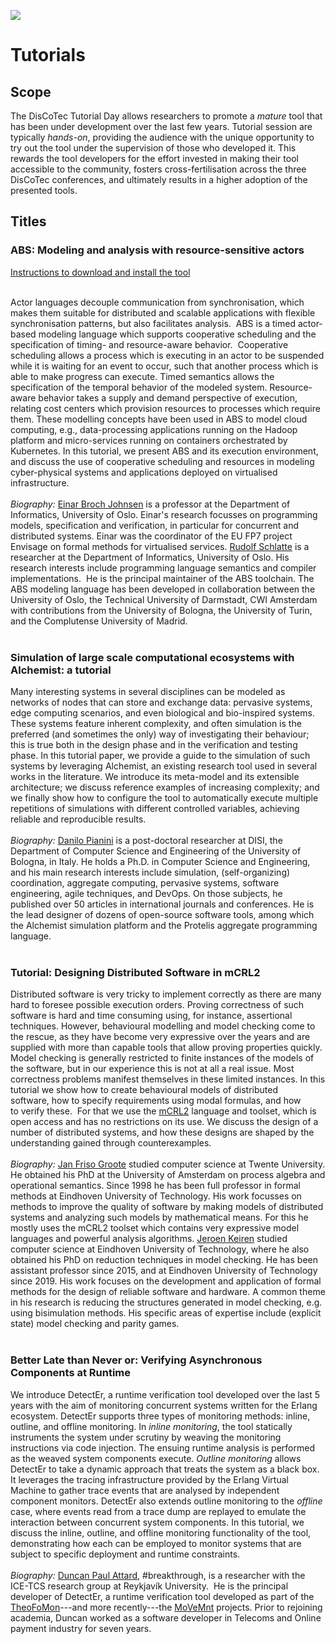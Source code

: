 [![](https://www.discotec.org/2021/discotec2021-banner.jpeg)](https://www.discotec.org/2021/)

# Tutorials

## Scope

The DisCoTec Tutorial Day allows researchers to promote a *mature* tool that has been under development over the last few years. 
Tutorial session are typically *hands-on*, providing the audience with the unique opportunity to try out the tool under the supervision of those who developed it. This rewards the tool developers for the effort invested in making their tool accessible to the community, fosters cross-fertilisation across the three DisCoTec conferences, and ultimately results in a higher adoption of the presented tools.


## Titles

### ABS: Modeling and analysis with resource-sensitive actors

[Instructions to download and install the tool](https://abs-models.org/getting_started/
)
<br/><br/>
<!-- Tutorial slides [(all)]() and video presentations [(part xxx)]() -->
<!-- <br/><br/> -->
<!-- [Companion tutorial paper]() and [Promo](https://www.youtube.com/watch?v=SC22behYJN0&list=PLG8JZxiRlWS6Wnkkt-ZXXs7yNBtSsUsgP&index=1) -->
<!-- <br/><br/> -->

Actor languages decouple communication from synchronisation, which makes them suitable for distributed and scalable applications with flexible synchronisation patterns, but also facilitates analysis.  
ABS is a timed actor-based modeling language which supports cooperative scheduling and the specification of timing- and resource-aware behavior.  
Cooperative scheduling allows a process which is executing in an actor to be suspended while it is waiting for an event to occur, such that another process which is able to make progress can execute. 
Timed semantics allows the specification of the temporal behavior of the modeled system. 
Resource-aware behavior takes a supply and demand perspective of execution, relating cost centers which provision resources to processes which require them. These modelling concepts have been used in ABS to model cloud computing, e.g., data-processing applications running on the Hadoop platform and micro-services running on containers orchestrated by Kubernetes. 
In this tutorial, we present ABS and its execution environment, and discuss the use of cooperative scheduling and resources in modeling cyber-physical systems and applications deployed on virtualised infrastructure.
<br/><br/>
*Biography:* 
[Einar Broch Johnsen](mailto:einarj@ifi.uio.no) is a professor at the Department of Informatics, University of Oslo. Einar's research focusses on programming models, specification and verification, in particular for concurrent and distributed systems. 
Einar was the coordinator of the EU FP7 project Envisage on formal methods for virtualised services.
[Rudolf Schlatte](mailto:rudi@ifi.uio.no) is a researcher at the Department of Informatics, University of Oslo. His research interests include programming language semantics and compiler implementations.  
He is the principal maintainer of the ABS toolchain.
The ABS modeling language has been developed in collaboration between the University of Oslo, the Technical University of Darmstadt, CWI Amsterdam with contributions from the University of Bologna, the University of Turin, and the Complutense University of Madrid.
<br/><br/>


### Simulation of large scale computational ecosystems with Alchemist: a tutorial

<!-- <br/><br/> -->
<!-- Tutorial slides [(all)]() and video presentations [(part 1)](https://www.youtube.com/watch?v=zF-LHHQjdOg), [(part 2)](https://www.youtube.com/watch?v=nORRuG3VjYU), [(part 3)](https://www.youtube.com/watch?v=crZM6Idpg74) -->
<!-- <br/><br/> -->
<!-- [Companion tutorial paper](https://link.springer.com/chapter/10.1007/978-3-030-78198-9_10) and [Promo](https://www.youtube.com/watch?v=ZIq11I_vTms&list=PLG8JZxiRlWS6Wnkkt-ZXXs7yNBtSsUsgP&index=3) -->
<!-- <br/><br/> -->

Many interesting systems in several disciplines can be modeled as networks of nodes that can store and exchange data: pervasive systems, edge computing scenarios, and even biological and bio-inspired systems. 
These systems feature inherent complexity, and often simulation is the preferred (and sometimes the only) way of investigating their behaviour; this is true both in the design phase and in the verification and testing phase. 
In this tutorial paper, we provide a guide to the simulation of such systems by leveraging Alchemist, an existing research tool used in several works in the literature. 
We introduce its meta-model and its extensible architecture; we discuss reference examples of increasing complexity; and we finally show how to configure the tool to automatically execute multiple repetitions of simulations with different controlled variables, achieving reliable and reproducible results.
<br/><br/>
*Biography:* 
[Danilo Pianini](mailto:danilo.pianini@unibo.it) is a post-doctoral researcher at DISI, the Department of Computer Science and Engineering of the University of Bologna, in Italy. 
He holds a Ph.D. in Computer Science and Engineering, and his main research interests include simulation, (self-organizing) coordination, aggregate computing, pervasive systems, software engineering, agile techniques, and DevOps. On those subjects, he published over 50 articles in international journals and conferences.
He is the lead designer of dozens of open-source software tools, among which the Alchemist simulation platform and the Protelis aggregate programming language.
<br/><br/>


### Tutorial: Designing Distributed Software in mCRL2

<!-- <br/><br/> -->
<!-- Tutorial slides [(all)]() and video presentations [(part 1)](https://youtu.be/N31C1s_p9WM), [(part 2)](https://youtu.be/1udKfJcMVt0), [(part 3)](https://youtu.be/QLX_Vx-KntA) -->
<!-- <br/><br/> -->
<!-- [Companion tutorial paper]() and [Promo](https://www.youtube.com/watch?v=SC22behYJN0&list=PLG8JZxiRlWS6Wnkkt-ZXXs7yNBtSsUsgP&index=1) -->
<!-- <br/><br/> -->

Distributed software is very tricky to implement correctly as there are many hard to foresee possible execution orders. 
Proving correctness of such software is hard and time consuming using, for instance, assertional techniques. 
However, behavioural modelling and model checking come to the rescue, as they have become very expressive over the years and are supplied with more than capable tools that allow proving properties quickly. 
Model checking is generally restricted to finite instances of the models of the software, but in our experience this is not at all a real issue. 
Most correctness problems manifest themselves in these limited instances.
In this tutorial we show how to create behavioural models of distributed software, how to specify requirements using modal formulas, and how to verify these. 
For that we use the [mCRL2](https://www.mcrl2.org/web/user_manual/index.html) language and toolset, which is open access and has no restrictions on its use. 
We discuss the design of a number of distributed systems, and how these designs are shaped by the understanding gained through counterexamples.
<br/><br/>
*Biography:* 
[Jan Friso Groote](mailto:j.f.groote@tue.nl) studied computer science at Twente University. 
He obtained his PhD at the University of Amsterdam on process algebra and operational semantics. 
Since 1998 he has been full professor in formal methods at Eindhoven University of Technology. 
His work focusses on methods to improve the quality of software by making models of distributed systems and analyzing such models by mathematical means. 
For this he mostly uses the mCRL2 toolset which contains very expressive model languages and powerful analysis algorithms.
[Jeroen Keiren](mailto:j.j.a.keiren@tue.nl) studied computer science at Eindhoven University of Technology, where he also obtained his PhD on reduction techniques in model checking. 
He has been assistant professor since 2015, and at Eindhoven University of Technology since 2019. 
His work focuses on the development and application of formal methods for the design of reliable software and hardware. 
A common theme in his research is reducing the structures generated in model checking, e.g. using bisimulation methods.
His specific areas of expertise include (explicit state) model checking and parity games.
<br/><br/>

### Better Late than Never or: Verifying Asynchronous Components at Runtime

<!-- <br/><br/> -->
<!-- Tutorial slides [(all)]() and video presentations [(part xxx)]() -->
<!-- <br/><br/> -->
<!-- [Companion tutorial paper]() and [Promo]() -->
<!-- <br/><br/> -->

We introduce DetectEr, a runtime verification tool developed over the last 5 years with the aim of monitoring concurrent systems written for the Erlang ecosystem.
DetectEr supports three types of monitoring methods: inline, outline, and offline monitoring.
In *inline monitoring*, the tool statically instruments the system under scrutiny by weaving the monitoring instructions via code injection. 
The ensuing runtime analysis is performed as the weaved system components execute.
*Outline monitoring* allows DetectEr to take a dynamic approach that treats the system as a black box. 
It leverages the tracing infrastructure provided by the Erlang Virtual Machine to gather trace events that are analysed by independent component monitors.
DetectEr also extends outline monitoring to the *offline* case, where events read from a trace dump are replayed to emulate the interaction between concurrent system components.
In this tutorial, we discuss the inline, outline, and offline monitoring functionality of the tool, demonstrating how each can be employed to monitor systems that are subject to specific deployment and runtime constraints.
<br/><br/>
*Biography:* 
[Duncan Paul Attard](https://duncanatt.github.io), #&#8203;breakthrough, is a researcher with the ICE-TCS research group at Reykjavík University. 
He is the principal developer of DetectEr, a runtime verification tool developed as part of the [TheoFoMon](http://icetcs.ru.is/theofomon/)---and more recently---the [MoVeMnt](https://sites.google.com/view/antonisachilleos/movemnt) projects.
Prior to rejoining academia, Duncan worked as a software developer in Telecoms and Online payment industry for seven years.
<br/><br/>
